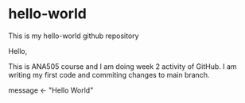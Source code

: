 # hello-world
This is my hello-world github repository

Hello,

This is ANA505 course and I am doing week 2 activity of GitHub. 
I am writing my first code and commiting changes to main branch.

message <- "Hello World"
